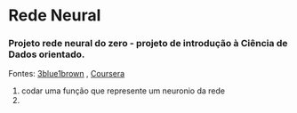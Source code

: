 # Rede Neural 
### Projeto rede neural do zero - projeto de introdução à Ciência de Dados orientado. 
Fontes: 
<a href="https://www.youtube.com/playlist?list=PLZHQObOWTQDNU6R1_67000Dx_ZCJB-3pi
">3blue1brown</a> , 
<a href="https://www.coursera.org/learn/machine-learning/home/info
">Coursera</a>

1) codar uma função que represente um neuronio da rede
2) 
